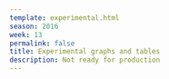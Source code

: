 ```yaml
---
template: experimental.html
season: 2016
week: 13
permalink: false
title: Experimental graphs and tables
description: Not ready for production
---
```


